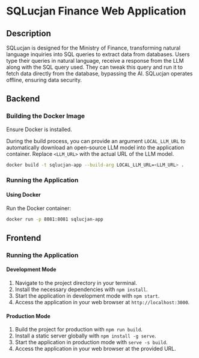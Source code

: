 # SQLucjan Finance Web Application

## Description
SQLucjan is designed for the Ministry of Finance, transforming natural language inquiries into SQL queries to extract data from databases. Users type their queries in natural language, receive a response from the LLM along with the SQL query used. They can tweak this query and run it to fetch data directly from the database, bypassing the AI. SQLucjan operates offline, ensuring data security.

## Backend

### Building the Docker Image

Ensure Docker is installed.

During the build process, you can provide an argument `LOCAL_LLM_URL` to automatically download an open-source LLM model into the application container. Replace `<LLM_URL>` with the actual URL of the LLM model.

```bash
docker build -t sqlucjan-app --build-arg LOCAL_LLM_URL=<LLM_URL> .
```

### Running the Application

#### Using Docker

Run the Docker container:

```bash
docker run -p 8081:8081 sqlucjan-app
```

## Frontend

### Running the Application

#### Development Mode

1. Navigate to the project directory in your terminal.
2. Install the necessary dependencies with `npm install`.
3. Start the application in development mode with `npm start`.
4. Access the application in your web browser at `http://localhost:3000`.

#### Production Mode

1. Build the project for production with `npm run build`.
2. Install a static server globally with `npm install -g serve`.
3. Start the application in production mode with `serve -s build`.
4. Access the application in your web browser at the provided URL.
